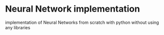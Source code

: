 # Neural Network implementation
implementation of Neural Networks from scratch with python without using any libraries

